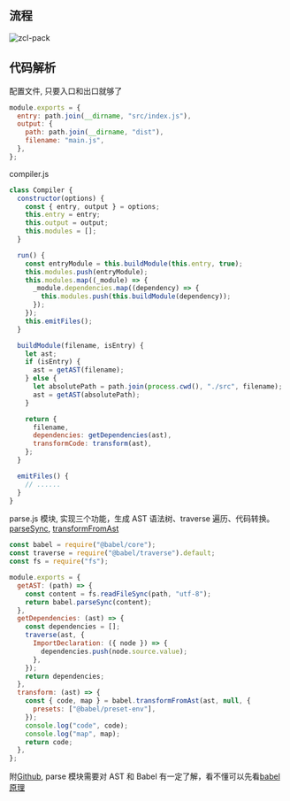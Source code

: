## 流程

![zcl-pack](/assets/webpack/25.png)

## 代码解析

配置文件, 只要入口和出口就够了

```js
module.exports = {
  entry: path.join(__dirname, "src/index.js"),
  output: {
    path: path.join(__dirname, "dist"),
    filename: "main.js",
  },
};
```

compiler.js

```js
class Compiler {
  constructor(options) {
    const { entry, output } = options;
    this.entry = entry;
    this.output = output;
    this.modules = [];
  }

  run() {
    const entryModule = this.buildModule(this.entry, true);
    this.modules.push(entryModule);
    this.modules.map((_module) => {
      _module.dependencies.map((dependency) => {
        this.modules.push(this.buildModule(dependency));
      });
    });
    this.emitFiles();
  }

  buildModule(filename, isEntry) {
    let ast;
    if (isEntry) {
      ast = getAST(filename);
    } else {
      let absolutePath = path.join(process.cwd(), "./src", filename);
      ast = getAST(absolutePath);
    }

    return {
      filename,
      dependencies: getDependencies(ast),
      transformCode: transform(ast),
    };
  }

  emitFiles() {
    // ......
  }
}
```

parse.js 模块, 实现三个功能，生成 AST 语法树、traverse 遍历、代码转换。[parseSync](https://babeljs.io/docs/en/babel-core#parsesync), [transformFromAst](https://babeljs.io/docs/en/babel-core#transformfromast)

```js
const babel = require("@babel/core");
const traverse = require("@babel/traverse").default;
const fs = require("fs");

module.exports = {
  getAST: (path) => {
    const content = fs.readFileSync(path, "utf-8");
    return babel.parseSync(content);
  },
  getDependencies: (ast) => {
    const dependencies = [];
    traverse(ast, {
      ImportDeclaration: ({ node }) => {
        dependencies.push(node.source.value);
      },
    });
    return dependencies;
  },
  transform: (ast) => {
    const { code, map } = babel.transformFromAst(ast, null, {
      presets: ["@babel/preset-env"],
    });
    console.log("code", code);
    console.log("map", map);
    return code;
  },
};
```

附[Github](https://github.com/0zcl-free/zcl-pack), parse 模块需要对 AST 和 Babel 有一定了解，看不懂可以先看[babel 原理](../../babel/plugin.md)
